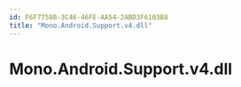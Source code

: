 ```yaml
---
id: F6F7758B-3C46-46FE-AA54-2ABD3F6103B8
title: "Mono.Android.Support.v4.dll"
---
```


# Mono.Android.Support.v4.dll
